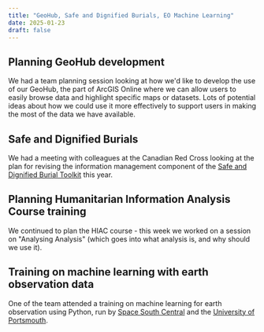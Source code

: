 ```yaml
---
title: "GeoHub, Safe and Dignified Burials, EO Machine Learning"
date: 2025-01-23
draft: false
---
```


## Planning GeoHub development 
We had a team planning session looking at how we'd like to develop the use of our GeoHub, the part of ArcGIS Online where we can allow users to easily browse data and highlight specific maps or datasets. Lots of potential ideas about how we could use it more effectively to support users in making the most of the data we have available. 

## Safe and Dignified Burials
We had a meeting with colleagues at the Canadian Red Cross looking at the plan for revising the information management component of the [Safe and Dignified Burial Toolkit](https://www.ifrc.org/document/safe-and-dignified-burial-implementation-guide-field-managers) this year.

## Planning Humanitarian Information Analysis Course training 
We continued to plan the HIAC course - this week we worked on a session on "Analysing Analysis" (which goes into what analysis is, and why should we use it).

## Training on machine learning with earth observation data
One of the team attended a training on machine learning for earth observation using Python, 
run by [Space South Central](https://www.spacesouthcentral.com/) and the [University of Portsmouth](https://www.port.ac.uk/news-events-and-blogs/blogs/space-cosmology-and-the-universe/securing-the-future-of-space-the-critical-role-of-data-and-software-in-the-uk-space-sector).